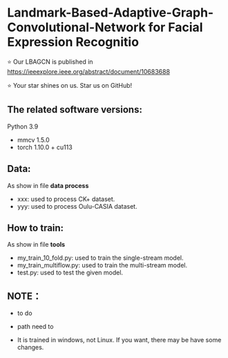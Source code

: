 # Landmark-Based-Adaptive-Graph-Convolutional-Network for Facial Expression Recognitio
⭐️ Our LBAGCN is published in https://ieeexplore.ieee.org/abstract/document/10683688

⭐️ Your star shines on us. Star us on GitHub!

## The related software versions:
Python 3.9

* mmcv 1.5.0 
* torch 1.10.0 + cu113 

## Data:
As show in file **data process**
* xxx:  used to process CK+ dataset.
* yyy:  used to process Oulu-CASIA dataset.

## How to train:
As show in file **tools**
* my_train_10_fold.py:  used to train the single-stream model.
* my_train_multiflow.py:  used to train the multi-stream model.
* test.py:  used to test the given model.

## NOTE：
* to do

* path need to

* It is trained in windows, not Linux. If you want, there may be have some changes.

